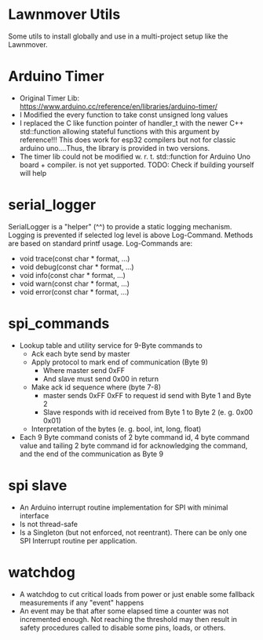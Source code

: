 # Lawnmover Utils
Some utils to install globally and use in a multi-project setup like the Lawnmover.

# Arduino Timer
* Original Timer Lib: https://www.arduino.cc/reference/en/libraries/arduino-timer/ 
* I Modified the every function to take const unsigned long values
* I replaced the C like function pointer of handler_t with the newer C++ std::function allowing stateful functions with this argument by reference!!! 
  This does work for esp32 compilers but not for classic arduino uno....Thus, the library is provided in two versions.
* The timer lib could not be modified w. r. t. std::function for Arduino Uno board + compiler. <functional> is not yet supported. TODO: Check if building yourself will help

# serial_logger
SerialLogger is a "helper" (^^) to provide a static logging mechanism. 
Logging is prevented if selected log level is above Log-Command. 
Methods are based on standard printf usage. Log-Commands are:
* void trace(const char * format, ...)
* void debug(const char * format, ...)
* void info(const char * format, ...)
* void warn(const char * format, ...)
* void error(const char * format, ...)

# spi_commands
* Lookup table and utility service for 9-Byte commands to 
  * Ack each byte send by master
  * Apply protocol to mark end of communication (Byte 9)
    * Where master send 0xFF
    * And slave must send 0x00 in return
  * Make ack id sequence where (byte 7-8)
    * master sends 0xFF 0xFF to request id send with Byte 1 and Byte 2
    * Slave responds with id received from Byte 1 to Byte 2 (e. g. 0x00 0x01)
  * Interpretation of the bytes (e. g. bool, int, long, float)
* Each 9 Byte command conists of 2 byte command id, 4 byte command value and tailing 2 byte command id for acknowledging the command, and the end of the communication as Byte 9

# spi slave
* An Arduino interrupt routine implementation for SPI with minimal interface
* Is not thread-safe
* Is a Singleton (but not enforced, not reentrant). There can be only one SPI Interrupt routine per application.

# watchdog
* A watchdog to cut critical loads from power or just enable some fallback measurements if any "event" happens
* An event may be that after some elapsed time a counter was not incremented enough. Not reaching the threshold may then result in safety procedures called to disable some pins, loads, or others.